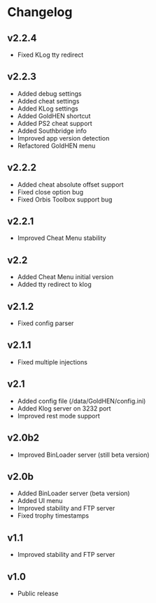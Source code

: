 # Changelog

## v2.2.4
- Fixed KLog tty redirect

## v2.2.3
- Added debug settings
- Added cheat settings
- Added KLog settings
- Added GoldHEN shortcut
- Added PS2 cheat support
- Added Southbridge info
- Improved app version detection
- Refactored GoldHEN menu

## v2.2.2
- Added cheat absolute offset support
- Fixed close option bug
- Fixed Orbis Toolbox support bug

## v2.2.1
- Improved Cheat Menu stability

## v2.2
- Added Cheat Menu initial version
- Added tty redirect to klog

## v2.1.2
- Fixed config parser

## v2.1.1
- Fixed multiple injections

## v2.1
- Added config file (/data/GoldHEN/config.ini)
- Added Klog server on 3232 port
- Improved rest mode support

## v2.0b2
- Improved BinLoader server (still beta version)

## v2.0b
- Added BinLoader server (beta version)
- Added UI menu
- Improved stability and FTP server
- Fixed trophy timestamps

## v1.1
- Improved stability and FTP server

## v1.0
- Public release